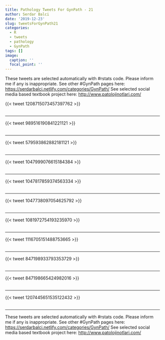 ```yaml
---
title: Pathology Tweets For GynPath - 21
author: Serdar Balci
date: '2019-12-23'
slug: tweetsForGynPath21
categories:
  - R
  - tweets
  - pathology
  - GynPath
tags: []
image:
  caption: ''
  focal_point: ''
---
```



These tweets are selected automatically with #rstats code. Please inform me if any is inappropriate.
See other #GynPath pages here: https://serdarbalci.netlify.com/categories/GynPath/ 
See selected social media based textbook project here: http://www.patolojinotlari.com/

{{< tweet 1208715073457397762 >}}
<br>
<br>
<hr>
{{< tweet 989516190841221121 >}}
<br>
<br>
<hr>
{{< tweet 579593862882181121 >}}
<br>
<br>
<hr>
{{< tweet 1047999076615184384 >}}
<br>
<br>
<hr>
{{< tweet 1047817859374563334 >}}
<br>
<br>
<hr>
{{< tweet 1047738097054625792 >}}
<br>
<br>
<hr>
{{< tweet 1081972754193235970 >}}
<br>
<br>
<hr>
{{< tweet 1116705151488753665 >}}
<br>
<br>
<hr>
{{< tweet 847198933793353729 >}}
<br>
<br>
<hr>
{{< tweet 847198665424982016 >}}
<br>
<br>
<hr>
{{< tweet 1207445651535122432 >}}
<br>
<br>
<hr>


These tweets are selected automatically with #rstats code. Please inform me if any is inappropriate.
See other #GynPath pages here: https://serdarbalci.netlify.com/categories/GynPath/ 
See selected social media based textbook project here: http://www.patolojinotlari.com/
